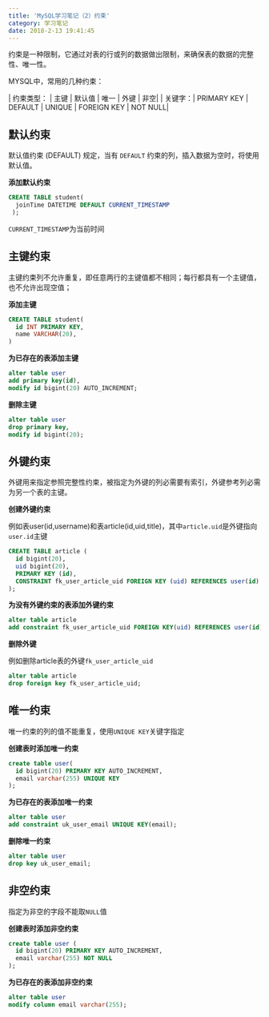 ```yaml
---
title: 'MySQL学习笔记（2）约束'
category: 学习笔记
date: 2018-2-13 19:41:45
---
```


约束是一种限制，它通过对表的行或列的数据做出限制，来确保表的数据的完整性、唯一性。

MYSQL中，常用的几种约束：

| 约束类型：  | 主键 | 	 默认值  | 	唯一 |  外键 |  非空| 
| 关键字：|   PRIMARY KEY | 	 DEFAULT | 	 UNIQUE |  FOREIGN KEY |  NOT NULL| 

## 默认约束

默认值约束 (DEFAULT) 规定，当有 `DEFAULT` 约束的列，插入数据为空时，将使用默认值。

**添加默认约束**

```SQL
CREATE TABLE student(
  joinTime DATETIME DEFAULT CURRENT_TIMESTAMP
 );
```

`CURRENT_TIMESTAMP`为当前时间

## 主键约束

主键约束列不允许重复，即任意两行的主键值都不相同；每行都具有一个主键值，也不允许出现空值；

**添加主键**

```sql
CREATE TABLE student(
  id INT PRIMARY KEY,         
  name VARCHAR(20),          
)
```

**为已存在的表添加主键**

```sql
alter table user
add primary key(id),
modify id bigint(20) AUTO_INCREMENT;
```

**删除主键**

```sql
alter table user
drop primary key,
modify id bigint(20);
```

## 外键约束

外键用来指定参照完整性约束，被指定为外键的列必需要有索引，外键参考列必需为另一个表的主键。

**创建外键约束**

例如表user(id,username)和表article(id,uid,title)，其中`article.uid`是外键指向`user.id`主键

```sql
CREATE TABLE article (
  id bigint(20),
  uid bigint(20),
  PRIMARY KEY (id),
  CONSTRAINT fk_user_article_uid FOREIGN KEY (uid) REFERENCES user(id)
);
```

**为没有外键约束的表添加外键约束**

```sql
alter table article 
add constraint fk_user_article_uid FOREIGN KEY(uid) REFERENCES user(id);
```

**删除外键**

例如删除article表的外键`fk_user_article_uid`

```sql
alter table article
drop foreign key fk_user_article_uid;
```

## 唯一约束

唯一约束的列的值不能重复，使用`UNIQUE KEY`关键字指定

**创建表时添加唯一约束**

```sql
create table user(
  id bigint(20) PRIMARY KEY AUTO_INCREMENT,
  email varchar(255) UNIQUE KEY
);
```

**为已存在的表添加唯一约束**

```sql
alter table user
add constraint uk_user_email UNIQUE KEY(email);
```

**删除唯一约束**

```sql
alter table user
drop key uk_user_email;
```

## 非空约束

指定为非空的字段不能取`NULL`值

**创建表时添加非空约束**

```sql
create table user (
  id bigint(20) PRIMARY KEY AUTO_INCREMENT,
  email varchar(255) NOT NULL
);
```

**为已存在的表添加非空约束**

```sql
alter table user
modify column email varchar(255);
```

